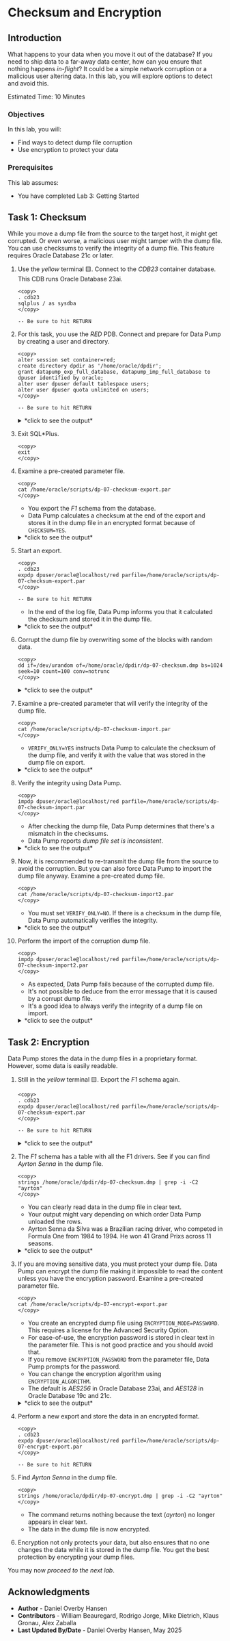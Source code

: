 # Checksum and Encryption

## Introduction

What happens to your data when you move it out of the database? If you need to ship data to a far-away data center, how can you ensure that nothing happens *in-flight*? It could be a simple network corruption or a malicious user altering data. In this lab, you will explore options to detect and avoid this.

Estimated Time: 10 Minutes

### Objectives

In this lab, you will:

* Find ways to detect dump file corruption
* Use encryption to protect your data

### Prerequisites

This lab assumes:

- You have completed Lab 3: Getting Started

## Task 1: Checksum

While you move a dump file from the source to the target host, it might get corrupted. Or even worse, a malicious user might tamper with the dump file. You can use checksums to verify the integrity of a dump file. This feature requires Oracle Database 21c or later.

1. Use the *yellow* terminal 🟨. Connect to the *CDB23* container database. This CDB runs Oracle Database 23ai.

    ```
    <copy>
    . cdb23
    sqlplus / as sysdba
    </copy>

    -- Be sure to hit RETURN
    ```

2. For this task, you use the *RED* PDB. Connect and prepare for Data Pump by creating a user and directory.

    ```
    <copy>
    alter session set container=red;
    create directory dpdir as '/home/oracle/dpdir';
    grant datapump_exp_full_database, datapump_imp_full_database to dpuser identified by oracle;
    alter user dpuser default tablespace users;
    alter user dpuser quota unlimited on users;
    </copy>

    -- Be sure to hit RETURN
    ```

    <details>
    <summary>*click to see the output*</summary>
    ``` text
    SQL> alter session set container=red;

    Session altered.

    SQL> create directory dpdir as '/home/oracle/dpdir';

    Directory created.

    SQL> grant datapump_exp_full_database, datapump_imp_full_database to dpuser identified by oracle;
    
    User created.
    
    SQL> alter user dpuser default tablespace users;

    User altered.

    SQL> alter user dpuser quota unlimited on users;

    User altered.
    ```
    </details> 

3. Exit SQL*Plus.

    ```
    <copy>
    exit
    </copy>
    ```

4. Examine a pre-created parameter file.

    ```
    <copy>
    cat /home/oracle/scripts/dp-07-checksum-export.par
    </copy>
    ```

    * You export the *F1* schema from the database.
    * Data Pump calculates a checksum at the end of the export and stores it in the dump file in an encrypted format because of `CHECKSUM=YES`. 

    <details>
    <summary>*click to see the output*</summary>
    ``` text
    schemas=F1
    reuse_dumpfiles=yes
    directory=dpdir
    logfile=dp-07-checksum-export.log
    dumpfile=dp-07-checksum.dmp
    metrics=yes
    logtime=all
    checksum=yes
    ```
    </details> 

5. Start an export.

    ```
    <copy>
    . cdb23
    expdp dpuser/oracle@localhost/red parfile=/home/oracle/scripts/dp-07-checksum-export.par
    </copy>

    -- Be sure to hit RETURN
    ```

    * In the end of the log file, Data Pump informs you that it calculated the checksum and stored it in the dump file.

    <details>
    <summary>*click to see the output*</summary>
    ``` text
    Export: Release 23.0.0.0.0 - for Oracle Cloud and Engineered Systems on Tue Apr 29 09:36:53 2025
    Version 23.8.0.25.04
    
    Copyright (c) 1982, 2024, Oracle and/or its affiliates.  All rights reserved.
    
    Connected to: Oracle Database 23ai Enterprise Edition Release 23.0.0.0.0 - for Oracle Cloud and Engineered Systems
    29-APR-25 09:36:57.258: Starting "DPUSER"."SYS_EXPORT_SCHEMA_01":  dpuser/********@localhost/red parfile=/home/oracle/scripts/dp-07-checksum-export.par
    29-APR-25 09:36:57.606: W-1 Startup on instance 1 took 0 seconds
    29-APR-25 09:37:00.287: W-1 Processing object type SCHEMA_EXPORT/TABLE/TABLE_DATA
    29-APR-25 09:37:00.476: W-1 Processing object type SCHEMA_EXPORT/TABLE/INDEX/STATISTICS/INDEX_STATISTICS
    29-APR-25 09:37:00.514: W-1      Completed 22 INDEX_STATISTICS objects in 0 seconds
    29-APR-25 09:37:00.657: W-1 Processing object type SCHEMA_EXPORT/TABLE/STATISTICS/TABLE_STATISTICS
    29-APR-25 09:37:00.665: W-1      Completed 15 TABLE_STATISTICS objects in 0 seconds
    29-APR-25 09:37:05.831: W-1      Completed 1 [internal] STATISTICS objects in 5 seconds
    29-APR-25 09:37:05.907: W-1 Processing object type SCHEMA_EXPORT/USER
    29-APR-25 09:37:05.918: W-1      Completed 1 USER objects in 0 seconds
    29-APR-25 09:37:05.945: W-1 Processing object type SCHEMA_EXPORT/SYSTEM_GRANT
    29-APR-25 09:37:05.950: W-1      Completed 2 SYSTEM_GRANT objects in 0 seconds
    29-APR-25 09:37:06.056: W-1 Processing object type SCHEMA_EXPORT/DEFAULT_ROLE
    29-APR-25 09:37:06.061: W-1      Completed 1 DEFAULT_ROLE objects in 0 seconds
    29-APR-25 09:37:06.098: W-1 Processing object type SCHEMA_EXPORT/TABLESPACE_QUOTA
    29-APR-25 09:37:06.102: W-1      Completed 1 TABLESPACE_QUOTA objects in 0 seconds
    29-APR-25 09:37:06.429: W-1 Processing object type SCHEMA_EXPORT/PRE_SCHEMA/PROCACT_SCHEMA/LOGREP
    29-APR-25 09:37:06.432: W-1      Completed 2 LOGREP objects in 0 seconds
    29-APR-25 09:37:12.099: W-1 Processing object type SCHEMA_EXPORT/TABLE/TABLE
    29-APR-25 09:37:24.656: W-1      Completed 15 TABLE objects in 14 seconds
    29-APR-25 09:37:27.608: W-1 Processing object type SCHEMA_EXPORT/TABLE/INDEX/INDEX
    29-APR-25 09:37:27.613: W-1      Completed 1 INDEX objects in 1 seconds
    29-APR-25 09:37:29.240: W-1 Processing object type SCHEMA_EXPORT/TABLE/CONSTRAINT/CONSTRAINT
    29-APR-25 09:37:29.251: W-1      Completed 22 CONSTRAINT objects in 2 seconds
    29-APR-25 09:37:36.590: W-1 . . exported "F1"."STATTAB"                               34.2 KB     154 rows in 0 seconds using direct_path
    29-APR-25 09:37:36.621: W-1 . . exported "F1"."F1_CIRCUITS"                           17.6 KB      77 rows in 0 seconds using direct_path
    29-APR-25 09:37:36.655: W-1 . . exported "F1"."F1_CONSTRUCTORRESULTS"                225.4 KB   12465 rows in 0 seconds using direct_path
    29-APR-25 09:37:36.686: W-1 . . exported "F1"."F1_CONSTRUCTORS"                       23.1 KB     212 rows in 0 seconds using direct_path
    29-APR-25 09:37:36.721: W-1 . . exported "F1"."F1_CONSTRUCTORSTANDINGS"              344.3 KB   13231 rows in 0 seconds using direct_path
    29-APR-25 09:37:36.754: W-1 . . exported "F1"."F1_DRIVERS"                            88.1 KB     859 rows in 0 seconds using direct_path
    29-APR-25 09:37:36.798: W-1 . . exported "F1"."F1_DRIVERSTANDINGS"                   916.4 KB   34511 rows in 0 seconds using direct_path
    29-APR-25 09:37:36.941: W-1 . . exported "F1"."F1_LAPTIMES"                             17 MB  571047 rows in 0 seconds using direct_path
    29-APR-25 09:37:36.979: W-1 . . exported "F1"."F1_PITSTOPS"                            417 KB   10793 rows in 0 seconds using direct_path
    29-APR-25 09:37:37.015: W-1 . . exported "F1"."F1_QUALIFYING"                        419.2 KB   10174 rows in 1 seconds using direct_path
    29-APR-25 09:37:37.049: W-1 . . exported "F1"."F1_RACES"                             131.9 KB    1125 rows in 0 seconds using direct_path
    29-APR-25 09:37:37.094: W-1 . . exported "F1"."F1_RESULTS"                             1.4 MB   26439 rows in 0 seconds using direct_path
    29-APR-25 09:37:37.125: W-1 . . exported "F1"."F1_SEASONS"                            10.1 KB      75 rows in 0 seconds using direct_path
    29-APR-25 09:37:37.158: W-1 . . exported "F1"."F1_SPRINTRESULTS"                      30.3 KB     280 rows in 0 seconds using direct_path
    29-APR-25 09:37:37.188: W-1 . . exported "F1"."F1_STATUS"                              7.9 KB     139 rows in 0 seconds using direct_path
    29-APR-25 09:37:38.303: W-1      Completed 15 SCHEMA_EXPORT/TABLE/TABLE_DATA objects in 1 seconds
    29-APR-25 09:37:38.587: W-1 Master table "DPUSER"."SYS_EXPORT_SCHEMA_01" successfully loaded/unloaded
    29-APR-25 09:37:38.603: Generating checksums for dump file set
    29-APR-25 09:37:38.677: ******************************************************************************
    29-APR-25 09:37:38.678: Dump file set for DPUSER.SYS_EXPORT_SCHEMA_01 is:
    29-APR-25 09:37:38.678:   /home/oracle/dpdir/dp-07-checksum.dmp
    29-APR-25 09:37:38.685: Job "DPUSER"."SYS_EXPORT_SCHEMA_01" successfully completed at Tue Apr 29 09:37:38 2025 elapsed 0 00:00:44
    ```
    </details>     

6. Corrupt the dump file by overwriting some of the blocks with random data.

    ```
    <copy>
    dd if=/dev/urandom of=/home/oracle/dpdir/dp-07-checksum.dmp bs=1024 seek=10 count=100 conv=notrunc
    </copy>
    ```

    <details>
    <summary>*click to see the output*</summary>
    ``` text
    100+0 records in
    100+0 records out
    102400 bytes (102 kB, 100 KiB) copied, 0.000711524 s, 144 MB/s
    ```
    </details>

7. Examine a pre-created parameter that will verify the integrity of the dump file.

    ```
    <copy>
    cat /home/oracle/scripts/dp-07-checksum-import.par
    </copy>
    ```

    * `VERIFY_ONLY=YES` instructs Data Pump to calculate the checksum of the dump file, and verify it with the value that was stored in the dump file on export.

    <details>
    <summary>*click to see the output*</summary>
    ``` text
    directory=dpdir
    logfile=dp-07-checksum-import.log
    dumpfile=dp-07-checksum.dmp
    metrics=yes
    logtime=all
    remap_schema=F1:LAB7CHECKSUM
    verify_only=yes
    ```
    </details> 

8. Verify the integrity using Data Pump.

    ```
    <copy>
    impdp dpuser/oracle@localhost/red parfile=/home/oracle/scripts/dp-07-checksum-import.par
    </copy>
    ```

    * After checking the dump file, Data Pump determines that there's a mismatch in the checksums.
    * Data Pump reports *dump file set is inconsistent*.

    <details>
    <summary>*click to see the output*</summary>
    ``` text
    Import: Release 23.0.0.0.0 - for Oracle Cloud and Engineered Systems on Tue Apr 29 09:42:19 2025
    Version 23.8.0.25.04
    
    Copyright (c) 1982, 2024, Oracle and/or its affiliates.  All rights reserved.
    
    Connected to: Oracle Database 23ai Enterprise Edition Release 23.0.0.0.0 - for Oracle Cloud and Engineered Systems
    29-APR-25 09:42:21.369: W-1 Startup on instance 1 took 0 seconds
    29-APR-25 09:42:21.372: Verifying dump file checksums
    29-APR-25 09:42:21.871: W-1 Master table "DPUSER"."SYS_IMPORT_FULL_01" successfully loaded/unloaded
    29-APR-25 09:42:22.107: dump file set is complete
    29-APR-25 09:42:22.111: ORA-39412: file checksum error in dump file "/home/oracle/dpdir/dp-07-checksum.dmp"
    
    29-APR-25 09:42:22.112: dump file set is inconsistent
    29-APR-25 09:42:22.123: Job "DPUSER"."SYS_IMPORT_FULL_01" completed with 1 error(s) at Tue Apr 29 09:42:22 2025 elapsed 0 00:00:01
    ```
    </details> 

9. Now, it is recommended to re-transmit the dump file from the source to avoid the corruption. But you can also force Data Pump to import the dump file anyway. Examine a pre-created dump file.

    ```
    <copy>
    cat /home/oracle/scripts/dp-07-checksum-import2.par
    </copy>
    ```

    * You must set `VERIFY_ONLY=NO`. If there is a checksum in the dump file, Data Pump automatically verifies the integrity.
    
    <details>
    <summary>*click to see the output*</summary>
    ``` text
    directory=dpdir
    logfile=dp-07-checksum-import.log
    dumpfile=dp-07-checksum.dmp
    metrics=yes
    logtime=all
    remap_schema=F1:LAB7CHECKSUM
    verify_checksum=no
    ```
    </details> 

10. Perform the import of the corruption dump file.

    ```
    <copy>
    impdp dpuser/oracle@localhost/red parfile=/home/oracle/scripts/dp-07-checksum-import2.par
    </copy>
    ```

    * As expected, Data Pump fails because of the corrupted dump file.
    * It's not possible to deduce from the error message that it is caused by a corrupt dump file. 
    * It's a good idea to always verify the integrity of a dump file on import.

    <details>
    <summary>*click to see the output*</summary>
    ``` text
    Import: Release 23.0.0.0.0 - for Oracle Cloud and Engineered Systems on Tue Apr 29 09:44:19 2025
    Version 23.8.0.25.04
    
    Copyright (c) 1982, 2024, Oracle and/or its affiliates.  All rights reserved.
    
    Connected to: Oracle Database 23ai Enterprise Edition Release 23.0.0.0.0 - for Oracle Cloud and Engineered Systems
    
    29-APR-25 09:44:21.070: W-1 Startup on instance 1 took 1 seconds
    29-APR-25 09:44:21.073: Warning: dump file checksum verification is disabled
    29-APR-25 09:44:21.316: W-1 Master table "DPUSER"."SYS_IMPORT_FULL_01" successfully loaded/unloaded
    29-APR-25 09:44:21.615: Starting "DPUSER"."SYS_IMPORT_FULL_01":  dpuser/********@localhost/red parfile=/home/oracle/scripts/dp-07-checksum-import2.par
    29-APR-25 09:44:21.664: W-1 Processing object type SCHEMA_EXPORT/USER
    29-APR-25 09:44:21.714: ORA-39126: Worker unexpected fatal error in KUPW$WORKER.LOAD_METADATA [TABLE_DATA:"DPUSER"."SYS_IMPORT_FULL_01"]
    SELECT process_order, flags, xml_clob, NVL(dump_fileid, :1), NVL(dump_position, :2), dump_length, dump_allocation, NVL(value_n, 0), grantor, object_row, object_schema,     object_long_name, partition_name, subpartition_name, processing_status, processing_state, base_object_type, base_object_schema, orig_base_object_schema, base_object_name,     orig_base_object_name, base_process_order, parent_process_order, property, size_estimate, in_progress, original_object_schema, original_object_name, creation_level, object_path_seqno,     object_type, object_type_path, object_int_oid, metadata_io,option_tag FROM "DPUSER"."SYS_IMPORT_FULL_01" WHERE  process_order between :3 AND :4 AND duplicate = 0 AND processing_state     NOT IN (:5, :6, :7) ORDER BY process_order
    ORA-39183: internal error 0 occurred during decompression phase 2
    
    29-APR-25 09:44:21.714: ORA-06512: at "SYS.DBMS_SYS_ERROR", line 150
    ORA-06512: at "SYS.KUPW$WORKER", line 13998
    ORA-06512: at "SYS.DBMS_SYS_ERROR", line 150
    ORA-06512: at "SYS.KUPW$WORKER", line 6153
    ORA-06512: at "SYS.KUPF$FILE", line 9098
    ORA-06512: at "SYS.KUPF$FILE_INT", line 1117
    ORA-06512: at "SYS.KUPF$FILE", line 9085
    ORA-06512: at "SYS.KUPW$WORKER", line 5874
    
    (output truncated)
    
    29-APR-25 09:44:22.161: KUPW:09:44:22.154: 2: In procedure WRITE_ERROR_INFORMATION with ORA-39126: Worker unexpected fatal error in KUPW$WORKER.LOAD_METADATA [SELECT process_order,     flags, xml_clob, NVL(dump_fileid, :1), NVL(dump_position, :2), dump_length, dump_allocation, NVL(value_n, 0), grantor, object_row, object_schema, object_long_name, partition_name,     subpartition_name, processing_status, processing_state, base_object_type, base_object_schema, orig_base_object_schema, base_object_name, orig_base_object_name, base_process_order,     parent_process_order, property, size_estimate, in_progress, original_object_schema, original_object_name, creation_level, object_path_seqno, object_type, object_type_path,     object_int_oid, metadata_io,option_tag FROM "DPUSER"."SYS_IMPORT_FULL_01" WHERE  process_order between :3 AND :4 AND duplicate = 0 AND processing_state NOT IN (:5, :6, :7) ORDER BY     process_order]
    ORA-06512: at "SYS.DBMS_SYS_ERROR", line 140
    ORA-39183: internal error 0 occurred during decompression phase 2
    ORA-06512: at "SYS.KUPW$W
    29-APR-25 09:44:22.161: ORKER", line 6153
    ORA-06512: at "SYS.KUPF$FILE", line 9098
    ORA-06512: at "SYS.KUPF$FILE_INT", line 1117
    ORA-06512: at "SYS.KUPF$FILE", line 9085
    ORA-06512: at "SYS.KUPW$WORKER", line 5874
    
    29-APR-25 09:44:22.161: KUPW:09:44:22.154: 2: In procedure SEND_MSG. Fatal=0
    29-APR-25 09:44:22.161: --------------- End of Oracle Data Pump Trace Queue Dump ------------
    29-APR-25 09:44:22.168: Job "DPUSER"."SYS_IMPORT_FULL_01" stopped due to fatal error at Tue Apr 29 09:44:22 2025 elapsed 0 00:00:02
    ```
    </details>

## Task 2: Encryption

Data Pump stores the data in the dump files in a proprietary format. However, some data is easily readable.

1. Still in the *yellow* terminal 🟨. Export the *F1* schema again.

    ```
    <copy>
    . cdb23
    expdp dpuser/oracle@localhost/red parfile=/home/oracle/scripts/dp-07-checksum-export.par
    </copy>

    -- Be sure to hit RETURN
    ```

    <details>
    <summary>*click to see the output*</summary>
    ``` text
    Export: Release 23.0.0.0.0 - for Oracle Cloud and Engineered Systems on Tue Apr 29 09:36:53 2025
    Version 23.8.0.25.04
    
    Copyright (c) 1982, 2024, Oracle and/or its affiliates.  All rights reserved.
    
    Connected to: Oracle Database 23ai Enterprise Edition Release 23.0.0.0.0 - for Oracle Cloud and Engineered Systems
    29-APR-25 09:36:57.258: Starting "DPUSER"."SYS_EXPORT_SCHEMA_01":  dpuser/********@localhost/red parfile=/home/oracle/scripts/dp-07-checksum-export.par
    29-APR-25 09:36:57.606: W-1 Startup on instance 1 took 0 seconds
    29-APR-25 09:37:00.287: W-1 Processing object type SCHEMA_EXPORT/TABLE/TABLE_DATA
    29-APR-25 09:37:00.476: W-1 Processing object type SCHEMA_EXPORT/TABLE/INDEX/STATISTICS/INDEX_STATISTICS
    29-APR-25 09:37:00.514: W-1      Completed 22 INDEX_STATISTICS objects in 0 seconds
    29-APR-25 09:37:00.657: W-1 Processing object type SCHEMA_EXPORT/TABLE/STATISTICS/TABLE_STATISTICS
    29-APR-25 09:37:00.665: W-1      Completed 15 TABLE_STATISTICS objects in 0 seconds
    29-APR-25 09:37:05.831: W-1      Completed 1 [internal] STATISTICS objects in 5 seconds
    29-APR-25 09:37:05.907: W-1 Processing object type SCHEMA_EXPORT/USER
    29-APR-25 09:37:05.918: W-1      Completed 1 USER objects in 0 seconds
    29-APR-25 09:37:05.945: W-1 Processing object type SCHEMA_EXPORT/SYSTEM_GRANT
    29-APR-25 09:37:05.950: W-1      Completed 2 SYSTEM_GRANT objects in 0 seconds
    29-APR-25 09:37:06.056: W-1 Processing object type SCHEMA_EXPORT/DEFAULT_ROLE
    29-APR-25 09:37:06.061: W-1      Completed 1 DEFAULT_ROLE objects in 0 seconds
    29-APR-25 09:37:06.098: W-1 Processing object type SCHEMA_EXPORT/TABLESPACE_QUOTA
    29-APR-25 09:37:06.102: W-1      Completed 1 TABLESPACE_QUOTA objects in 0 seconds
    29-APR-25 09:37:06.429: W-1 Processing object type SCHEMA_EXPORT/PRE_SCHEMA/PROCACT_SCHEMA/LOGREP
    29-APR-25 09:37:06.432: W-1      Completed 2 LOGREP objects in 0 seconds
    29-APR-25 09:37:12.099: W-1 Processing object type SCHEMA_EXPORT/TABLE/TABLE
    29-APR-25 09:37:24.656: W-1      Completed 15 TABLE objects in 14 seconds
    29-APR-25 09:37:27.608: W-1 Processing object type SCHEMA_EXPORT/TABLE/INDEX/INDEX
    29-APR-25 09:37:27.613: W-1      Completed 1 INDEX objects in 1 seconds
    29-APR-25 09:37:29.240: W-1 Processing object type SCHEMA_EXPORT/TABLE/CONSTRAINT/CONSTRAINT
    29-APR-25 09:37:29.251: W-1      Completed 22 CONSTRAINT objects in 2 seconds
    29-APR-25 09:37:36.590: W-1 . . exported "F1"."STATTAB"                               34.2 KB     154 rows in 0 seconds using direct_path
    29-APR-25 09:37:36.621: W-1 . . exported "F1"."F1_CIRCUITS"                           17.6 KB      77 rows in 0 seconds using direct_path
    29-APR-25 09:37:36.655: W-1 . . exported "F1"."F1_CONSTRUCTORRESULTS"                225.4 KB   12465 rows in 0 seconds using direct_path
    29-APR-25 09:37:36.686: W-1 . . exported "F1"."F1_CONSTRUCTORS"                       23.1 KB     212 rows in 0 seconds using direct_path
    29-APR-25 09:37:36.721: W-1 . . exported "F1"."F1_CONSTRUCTORSTANDINGS"              344.3 KB   13231 rows in 0 seconds using direct_path
    29-APR-25 09:37:36.754: W-1 . . exported "F1"."F1_DRIVERS"                            88.1 KB     859 rows in 0 seconds using direct_path
    29-APR-25 09:37:36.798: W-1 . . exported "F1"."F1_DRIVERSTANDINGS"                   916.4 KB   34511 rows in 0 seconds using direct_path
    29-APR-25 09:37:36.941: W-1 . . exported "F1"."F1_LAPTIMES"                             17 MB  571047 rows in 0 seconds using direct_path
    29-APR-25 09:37:36.979: W-1 . . exported "F1"."F1_PITSTOPS"                            417 KB   10793 rows in 0 seconds using direct_path
    29-APR-25 09:37:37.015: W-1 . . exported "F1"."F1_QUALIFYING"                        419.2 KB   10174 rows in 1 seconds using direct_path
    29-APR-25 09:37:37.049: W-1 . . exported "F1"."F1_RACES"                             131.9 KB    1125 rows in 0 seconds using direct_path
    29-APR-25 09:37:37.094: W-1 . . exported "F1"."F1_RESULTS"                             1.4 MB   26439 rows in 0 seconds using direct_path
    29-APR-25 09:37:37.125: W-1 . . exported "F1"."F1_SEASONS"                            10.1 KB      75 rows in 0 seconds using direct_path
    29-APR-25 09:37:37.158: W-1 . . exported "F1"."F1_SPRINTRESULTS"                      30.3 KB     280 rows in 0 seconds using direct_path
    29-APR-25 09:37:37.188: W-1 . . exported "F1"."F1_STATUS"                              7.9 KB     139 rows in 0 seconds using direct_path
    29-APR-25 09:37:38.303: W-1      Completed 15 SCHEMA_EXPORT/TABLE/TABLE_DATA objects in 1 seconds
    29-APR-25 09:37:38.587: W-1 Master table "DPUSER"."SYS_EXPORT_SCHEMA_01" successfully loaded/unloaded
    29-APR-25 09:37:38.603: Generating checksums for dump file set
    29-APR-25 09:37:38.677: ******************************************************************************
    29-APR-25 09:37:38.678: Dump file set for DPUSER.SYS_EXPORT_SCHEMA_01 is:
    29-APR-25 09:37:38.678:   /home/oracle/dpdir/dp-07-checksum.dmp
    29-APR-25 09:37:38.685: Job "DPUSER"."SYS_EXPORT_SCHEMA_01" successfully completed at Tue Apr 29 09:37:38 2025 elapsed 0 00:00:44
    ```
    </details>     

2. The *F1* schema has a table with all the F1 drivers. See if you can find *Ayrton Senna* in the dump file.

    ```
    <copy>
    strings /home/oracle/dpdir/dp-07-checksum.dmp | grep -i -C2 "ayrton"
    </copy>
    ```

    * You can clearly read data in the dump file in clear text.
    * Your output might vary depending on which order Data Pump unloaded the rows.
    * Ayrton Senna da Silva was a Brazilian racing driver, who competed in Formula One from 1984 to 1994. He won 41 Grand Prixs across 11 seasons.

    <details>
    <summary>*click to see the output*</summary>
    ``` text
    Australian*http://en.wikipedia.org/wiki/David_Brabham<
    senna
    Ayrton
    Sennaf
    	Brazilian)http://en.wikipedia.org/wiki/Ayrton_Senna<
    bernard
    Bernard    
    ```
    </details>

3. If you are moving sensitive data, you must protect your dump file. Data Pump can encrypt the dump file making it impossible to read the content unless you have the encryption password. Examine a pre-created parameter file.

    ```
    <copy>
    cat /home/oracle/scripts/dp-07-encrypt-export.par
    </copy>
    ```

    * You create an encrypted dump file using `ENCRYPTION_MODE=PASSWORD`. This requires a license for the Advanced Security Option.
    * For ease-of-use, the encryption password is stored in clear text in the parameter file. This is not good practice and you should avoid that.
    * If you remove `ENCRYPTION_PASSWORD` from the parameter file, Data Pump prompts for the password.
    * You can change the encryption algorithm using `ENCRYPTION_ALGORITHM`. 
    * The default is *AES256* in Oracle Database 23ai, and *AES128* in Oracle Database 19c and 21c.

    <details>
    <summary>*click to see the output*</summary>
    ``` text
    schemas=F1
    reuse_dumpfiles=yes
    directory=dpdir
    logfile=dp-07-encrypt-export.log
    dumpfile=dp-07-encrypt.dmp
    metrics=yes
    logtime=all
    encryption_mode=password
    encryption_password=Jdzn!LmKcQq3rq3rX6Eu  
    ```
    </details>    

4. Perform a new export and store the data in an encrypted format.

    ```
    <copy>
    . cdb23
    expdp dpuser/oracle@localhost/red parfile=/home/oracle/scripts/dp-07-encrypt-export.par
    </copy>

    -- Be sure to hit RETURN
    ```

5. Find *Ayrton Senna* in the dump file. 

    ```
    <copy>
    strings /home/oracle/dpdir/dp-07-encrypt.dmp | grep -i -C2 "ayrton"
    </copy>
    ```

    * The command returns nothing because the text (*ayrton*) no longer appears in clear text.
    * The data in the dump file is now encrypted.

6. Encryption not only protects your data, but also ensures that no one changes the data while it is stored in the dump file. You get the best protection by encrypting your dump files. 

You may now *proceed to the next lab*.

## Acknowledgments

* **Author** - Daniel Overby Hansen
* **Contributors** - William Beauregard, Rodrigo Jorge, Mike Dietrich, Klaus Gronau, Alex Zaballa
* **Last Updated By/Date** - Daniel Overby Hansen, May 2025